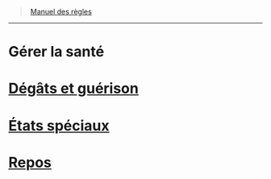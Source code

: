 ﻿---
!Items
Name: Gérer la santé
Id: manage_health_hd.md#gérer-la-santé
RootId: manage_health_hd.md
ParentLink: index.md
ParentName: Manuel des règles
NameLevel: 1
Attributes:
  ParentNameLink: '[Manuel des règles](index.md)'
  Markdown: >+
    >  <!--ParentNameLink-->[Manuel des règles](index.md)<!--/ParentNameLink-->


    ---



    # <!--Name-->Gérer la santé<!--/Name-->

  Name: Gérer la santé
AttributesDictionary: >+
  ParentNameLink: '[Manuel des règles](index.md)'

  Markdown: >+

    >  <!--ParentNameLink-->[Manuel des règles](index.md)<!--/ParentNameLink-->





    ---







    # <!--Name-->Gérer la santé<!--/Name-->



  Name: Gérer la santé

---
>  [Manuel des règles](index.md)

---


# Gérer la santé



# [Dégâts et guérison](hd_damage_healing.md)



# [États spéciaux](hd_conditions.md)



# [Repos](hd_resting.md)

